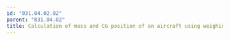```yaml
---
id: "031.04.02.02"
parent: "031.04.02"
title: Calculation of mass and CG position of an aircraft using weighing data
---
```

